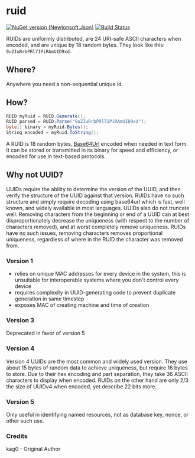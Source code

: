 # ruid
[![NuGet version (Newtonsoft.Json)](https://img.shields.io/nuget/v/RUID.svg?style=flat-square)](https://www.nuget.org/packages/RUID/)
[![Build Status](https://travis-ci.org/csubj/ruid.svg?branch=master)](https://travis-ci.org/csubj/ruid)

RUIDs are uniformly distributed, are 24 URI-safe ASCII characters when encoded,
and are unique by 18 random bytes. They look like this: `9uZIuRrbPRl71PiRAmUID9xd`.

## Where?

Anywhere you need a non-sequential unique id.

## How?

```csharp
RUID myRuid = RUID.Generate();
RUID parsed = RUID.Parse("9uZIuRrbPRl71PiRAmUID9xd");
byte[] binary = myRuid.Bytes();
String encoded = myRuid.ToString();
```

A RUID is 18 random bytes, [Base64Url](https://tools.ietf.org/html/rfc4648#section-5)
encoded when needed in text form. It can be stored or transmitted in its binary
for speed and efficiency, or encoded for use in text-based protocols.

## Why not UUID?

UUIDs require the ability to determine the version of the UUID, and then verify
the structure of the UUID against that version. RUIDs have no such structure and
simply require decoding using base64url which is fast, well known, and widely
available in most languages.
UUIDs also do not truncate well. Removing characters from the beginning or end of
a UUID can at best disproportionately decrease the uniqueness (with respect to
the number of characters removed), and at worst completely remove uniqueness.
RUIDs have no such issues, removing characters removes proportional uniqueness,
regardless of where in the RUID the character was removed from.

###  Version 1

* relies on unique MAC addresses for every device in the system, this is
unsuitable for interoperable systems where you don't control every device
* requires complexity in UUID-generating code to prevent duplicate generation in same timestep
* exposes MAC of creating machine and time of creation

### Version 3

Deprecated in favor of version 5

### Version 4

Version 4 UUIDs are the most common and widely used version. They use about 15
bytes of random data to achieve uniqueness, but require 16 bytes to store.
Due to their hex encoding and part separation, they take 36 ASCII characters to display when encoded.
RUIDs on the other hand are only 2/3 the size of UUIDv4 when encoded, yet describe 22 bits more.

### Version 5

Only useful in identifying named resources, not as database key, nonce, or other such use.

### Credits
kag0 - Original Author